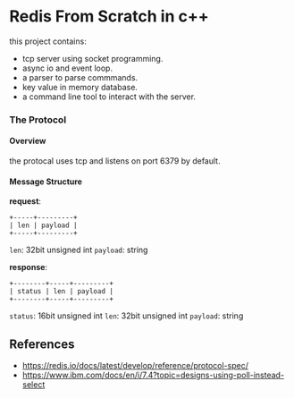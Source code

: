 # Redis From Scratch in c++

this project contains:

- tcp server using socket programming.
- async io and event loop.
- a parser to parse commmands.
- key value in memory database.
- a command line tool to interact with the server.

### The Protocol

#### Overview

the protocal uses tcp and listens on port 6379 by default.

#### Message Structure

**request**:

```
+-----+---------+
| len | payload |
+-----+---------+
```

`len`: 32bit unsigned int
`payload`: string

**response**:

```
+--------+-----+---------+
| status | len | payload |
+--------+-----+---------+
```

`status`: 16bit unsigned int
`len`: 32bit unsigned int
`payload`: string

## References

- https://redis.io/docs/latest/develop/reference/protocol-spec/
- https://www.ibm.com/docs/en/i/7.4?topic=designs-using-poll-instead-select
